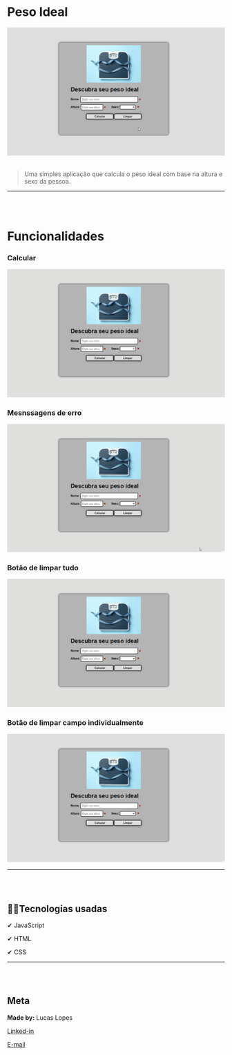 # Peso Ideal

![Peso Ideal](img/readme/pi.gif)
<br/><br/>
>Uma simples aplicação que calcula o peso ideal com base na altura e sexo da pessoa. 
---
<br/><br/>
# Funcionalidades

### Calcular
![Gif: Calcular](img/readme/calc.gif)
<br/>

### Mesnssagens de erro
![Gif: Menssagens de erro](img/readme/erro.gif)
<br/>

### Botão de limpar tudo
![Gif: Botão de limpar tudo](img/readme/limpar_tudo.gif)
<br/>

### Botão de limpar campo individualmente
![Gif: Botão de limpar campo individualmente](img/readme/limpar.gif)
<br/>

----
<br/><br/>

## 👨‍💻Tecnologias usadas

✔ JavaScript

✔ HTML

✔ CSS


---
<br/><br/>

## Meta
**Made by:** Lucas Lopes

[Linked-in](https://www.linkedin.com/in/lucas-lopes-840965190/ "My Linked-in")

[E-mail](mailto:lucas.santos.pessoal@outlook.com "My e-mail")
